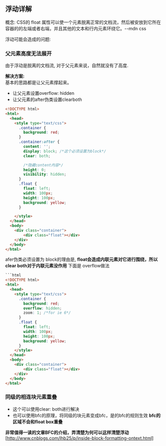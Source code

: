 ## 浮动详解
概念: CSS的 float 属性可以使一个元素脱离正常的文档流，然后被安放到它所在容器的的左端或者右端，并且其他的文本和行内元素环绕它。--mdn css

浮动可能会造成的问题:
### 父元素高度无法展开
由于浮动是脱离的文档流, 对于父元素来说，自然就没有了高度.  

**解决方案:**  
基本的思路都是让父元素撑起来。
- 让父元素设置overflow: hidden
- 让父元素的after伪类设置clearboth
```html
<!DOCTYPE html>
<html>
  <head>
    <style type="text/css">
      .container {
        background: red;
      }
      .container:after {
        content: '';
        display: block; /*这个必须设置为block*/
        clear: both;

        /*隐藏content内容*/
        height: 0;
        visibility: hidden;
      }
      .float {
        float: left;
        width: 100px;
        height: 100px;
        background: yellow;
      }

    </style>
  </head>
  <body>
    <div class="container">
        <div class="float"></div>
    </div>
  </body>
</html>
```
afer伪类必须设置为 block的理由是, **float会造成内联元素对它进行围绕，所以clear both对于内联元素没作用** 下面是 overflow做法
```html
```html
<!DOCTYPE html>
<html>
  <head>
    <style type="text/css">
      .container {
        background: red;
        overflow: hidden;
        zoom: 1; /*for ie 6*/
      }
      .float {
        float: left;
        width: 100px;
        height: 100px;
        background: yellow;
      }
    </style>
  </head>
  <body>
    <div class="container">
        <div class="float"></div>
    </div>
  </body>
</html>
```

### 同级的相连块元素重叠
- 这个可以使用clear: both进行解决
- 也可以使用bfc的原理，将同级的块元素变成bfc，是的bfc的规则生效 **bfc的区域不会和float box重叠**

**非常值得一读的文章BFC的介绍，弄清楚为何可以这样清楚浮动**[http://www.cnblogs.com/lhb25/p/inside-block-formatting-ontext.html]



